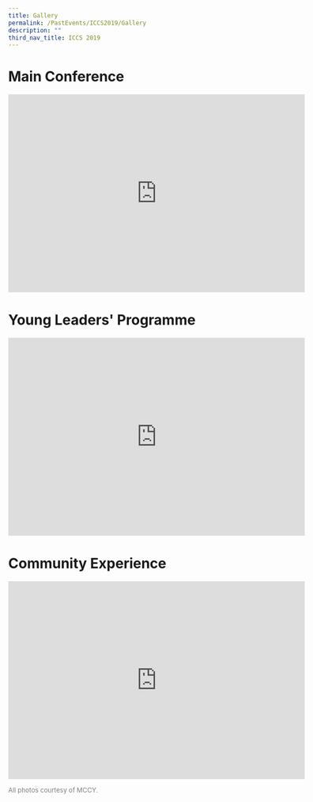 ```yaml
---
title: Gallery
permalink: /PastEvents/ICCS2019/Gallery
description: ""
third_nav_title: ICCS 2019
---
```

# Main Conference

<iframe src="https://docs.google.com/presentation/d/e/2PACX-1vTawmzziTT04p2NXG8YhvtyaJ7mqJ7tRhr-07EWrUNWblRKHxoz3m5FFn_lxofDlPIym_4v-RlQKNEQ/embed?start=true&loop=true&delayms=5000" frameborder="0" width="600" height="400" allowfullscreen="true" mozallowfullscreen="true" webkitallowfullscreen="true"></iframe>

# Young Leaders' Programme

<iframe src="https://docs.google.com/presentation/d/e/2PACX-1vS28S7c3_6R5uP3z1J_PX2jLixNSm3FHsJ2E5H4QJ4ILk62Jpm96RSbWDy32Qli6GPOEzaRgghABROD/embed?start=true&loop=true&delayms=5000" frameborder="0" width="600" height="400" allowfullscreen="true" mozallowfullscreen="true" webkitallowfullscreen="true"></iframe>

# Community Experience

<iframe src="https://docs.google.com/presentation/d/e/2PACX-1vRkgRrF-F2incw9DOB2EmCv6APmtNEZ600t_IusSAT36gEK7K7xIweo9CIW8N03jpQLLs2zv_goSuEA/embed?start=true&loop=true&delayms=5000" frameborder="0" width="600" height="400" allowfullscreen="true" mozallowfullscreen="true" webkitallowfullscreen="true"></iframe>

<font color = "grey"><font size="-1">All photos courtesy of MCCY.</font></font>

